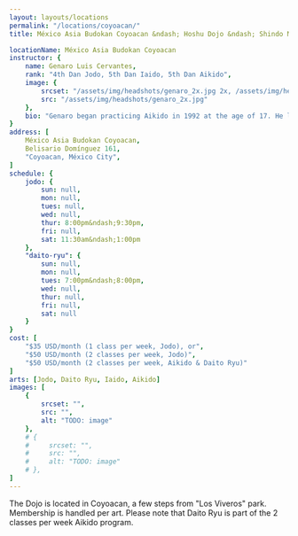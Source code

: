 ```yaml
---
layout: layouts/locations
permalink: "/locations/coyoacan/"
title: México Asia Budokan Coyoacan &ndash; Hoshu Dojo &ndash; Shindo Muso Ryu Jodo and Daito Ryu Aikijujutsu

locationName: México Asia Budokan Coyoacan
instructor: {
    name: Genaro Luis Cervantes,
    rank: "4th Dan Jodo, 5th Dan Iaido, 5th Dan Aikido",
    image: {
        srcset: "/assets/img/headshots/genaro_2x.jpg 2x, /assets/img/headshots/genaro_1x.jpg 1x",
        src: "/assets/img/headshots/genaro_2x.jpg"
    },
    bio: "Genaro began practicing Aikido in 1992 at the age of 17. He later joined Iaido in 2006, and his first contact with Jodo was in 2013. He currently practices and teaches ZNKR Iaido and Muso Shinden Ryu, as well as Seitei Jodo and Aikido. With the support of Thomas Groendal-sensei, Genaro began practicing Shindo Muso Ryu Jodo and also Daito Ryu Aikijujutsu. He is the ranking instructor for Iaido and Jodo in the Mexican Kendo Federation."
}
address: [
    México Asia Budokan Coyoacan,
    Belisario Domínguez 161,
    "Coyoacan, México City",
]
schedule: {
    jodo: {
        sun: null,
        mon: null,
        tues: null,
        wed: null,
        thur: 8:00pm&ndash;9:30pm,
        fri: null,
        sat: 11:30am&ndash;1:00pm
    },
    "daito-ryu": {
        sun: null,
        mon: null,
        tues: 7:00pm&ndash;8:00pm,
        wed: null,
        thur: null,
        fri: null,
        sat: null
    }
}
cost: [
    "$35 USD/month (1 class per week, Jodo), or",
    "$50 USD/month (2 classes per week, Jodo)",
    "$50 USD/month (2 classes per week, Aikido & Daito Ryu)"
]
arts: [Jodo, Daito Ryu, Iaido, Aikido]
images: [
    {
        srcset: "",
        src: "",
        alt: "TODO: image"
    },
    # {
    #     srcset: "",
    #     src: "",
    #     alt: "TODO: image"
    # },
]
---
```


<p>The Dojo is located in Coyoacan, a few steps from "Los Viveros" park. Membership is handled per art. Please note that Daito Ryu is part of the 2 classes per week Aikido program.</p>